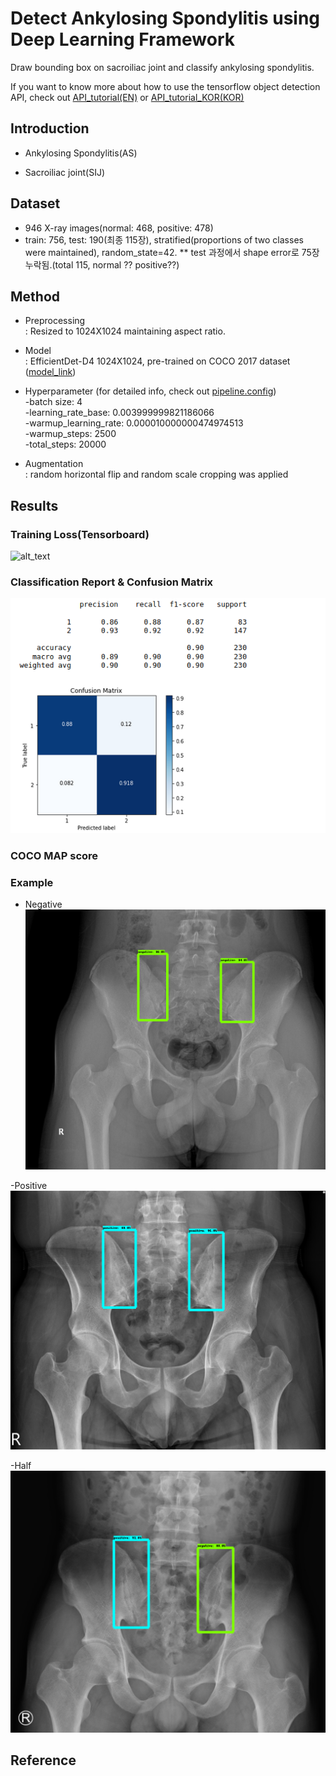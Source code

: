 # Detect Ankylosing Spondylitis using Deep Learning Framework
Draw bounding box on sacroiliac joint and classify ankylosing spondylitis.

If you want to know more about how to use the tensorflow object detection API, check out [API_tutorial(EN)](API_tutorial.md) or [API_tutorial_KOR(KOR)](API_tutorial_KOR.md)

## Introduction
* Ankylosing Spondylitis(AS)

* Sacroiliac joint(SIJ)

## Dataset
* 946 X-ray images(normal: 468, positive: 478)
* train: 756, test: 190(최종 115장), stratified(proportions of two classes were maintained), random_state=42.
** test 과정에서 shape error로 75장 누락됨.(total 115, normal ?? positive??)

## Method
* Preprocessing \
: Resized to 1024X1024 maintaining aspect ratio.

* Model \
: EfficientDet-D4 1024X1024, pre-trained on COCO 2017 dataset ([model_link](https://github.com/tensorflow/models/blob/master/research/object_detection/g3doc/tf2_detection_zoo.md))

* Hyperparameter (for detailed info, check out [pipeline.config](models/efficientdet_d4_coco17_tpu-32/pipeline.config)) \
-batch size: 4 \
-learning_rate_base: 0.003999999821186066 \
-warmup_learning_rate: 0.000010000000474974513 \
-warmup_steps: 2500 \
-total_steps: 20000

* Augmentation \
: random horizontal flip and random scale cropping was applied

## Results
### Training Loss(Tensorboard)

![alt_text][tensorboard]

### Classification Report & Confusion Matrix

![alt text][confusion_matrix]

### COCO MAP score

### Example
- Negative
![alt text][negative]

-Positive
![alt text][positive]

-Half
![alt text][half]


[tensorboard]: exported-models/my_model_200925/model_200925_tensorboarddd.png 
[confusion_matrix]: exported-models/my_model_201014/confusion_matrix.png
[negative]: exported-models/my_model_201014/negative.png
[positive]: exported-models/my_model_201014/positive.png
[half]: exported-models/my_model_201014/index.png

## Reference
